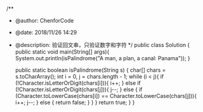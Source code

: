 /**
 * @author: ChenforCode
 * @date: 2018/11/26 14:29
 * @description: 验证回文串，只验证数字和字符
 */
public class Solution {
    public static void main(String[] args){
        System.out.println(isPalindrome("A man, a plan, a canal: Panama"));
    }

    public static boolean isPalindrome(String s) {
        char[] chars = s.toCharArray();
        int i = 0, j = chars.length - 1;
        while (i < j){
            if (!Character.isLetterOrDigit(chars[i])){
                i++;
            } else if (!Character.isLetterOrDigit(chars[j])){
                j--;
            } else {
                if (Character.toLowerCase(chars[i]) == Character.toLowerCase(chars[j])){
                    i++;
                    j--;
                } else {
                    return false;
                }
            }
        }
        return true;
    }
}
